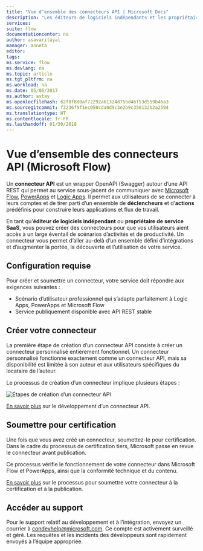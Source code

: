 ```yaml
---
title: "Vue d’ensemble des connecteurs API | Microsoft Docs"
description: "Les éditeurs de logiciels indépendants et les propriétaires de services SaaS peuvent créer des connecteurs et demander leur certification par Microsoft."
services: 
suite: flow
documentationcenter: na
author: asavaritayal
manager: anneta
editor: 
tags: 
ms.service: flow
ms.devlang: na
ms.topic: article
ms.tgt_pltfrm: na
ms.workload: na
ms.date: 05/06/2017
ms.author: astay
ms.openlocfilehash: 62f8f8d0af72292a61324d75bd46f53d559b46a3
ms.sourcegitcommit: f3236f9f1ec050cda0d9c3e2b9c356132b2a2594
ms.translationtype: HT
ms.contentlocale: fr-FR
ms.lasthandoff: 01/30/2018
---
```

# <a name="api-connector-overview-microsoft-flow"></a>Vue d’ensemble des connecteurs API (Microsoft Flow)
Un **connecteur API** est un wrapper OpenAPI (Swagger) autour d’une API REST qui permet au service sous-jacent de communiquer avec [Microsoft Flow](https://flow.microsoft.com), [PowerApps](https://powerapps.microsoft.com) et [Logic Apps](https://docs.microsoft.com/azure/logic-apps/). Il permet aux utilisateurs de se connecter à leurs comptes et de tirer parti d’un ensemble de **déclencheurs** et d’**actions** prédéfinis pour construire leurs applications et flux de travail.

En tant qu’**éditeur de logiciels indépendant** ou **propriétaire de service SaaS**, vous pouvez créer des connecteurs pour que vos utilisateurs aient accès à un large éventail de scénarios d’activités et de productivité. Un connecteur vous permet d’aller au-delà d’un ensemble défini d’intégrations et d’augmenter la portée, la découverte et l’utilisation de votre service.

## <a name="requirements"></a>Configuration requise
Pour créer et soumettre un connecteur, votre service doit répondre aux exigences suivantes :

* Scénario d’utilisateur professionnel qui s’adapte parfaitement à Logic Apps, PowerApps et Microsoft Flow
* Service publiquement disponible avec API REST stable

## <a name="build-your-connector"></a>Créer votre connecteur
La première étape de création d’un connecteur API consiste à créer un connecteur personnalisé entièrement fonctionnel. Un connecteur personnalisé fonctionne exactement comme un connecteur API, mais sa disponibilité est limitée à son auteur et aux utilisateurs spécifiques du locataire de l’auteur.

Le processus de création d’un connecteur implique plusieurs étapes :

![Étapes de création d’un connecteur API](./media/api-connectors-overview/authoring-steps.png)

[En savoir plus](api-connector-dev.md) sur le développement d’un connecteur API.

## <a name="submit-for-certification"></a>Soumettre pour certification
Une fois que vous avez créé un connecteur, soumettez-le pour certification. Dans le cadre du processus de certification tiers, Microsoft passe en revue le connecteur avant publication.

Ce processus vérifie le fonctionnement de votre connecteur dans Microsoft Flow et PowerApps, ainsi que la conformité technique et du contenu.

[En savoir plus](api-connector-submission.md) sur le processus pour soumettre votre connecteur à la certification et à la publication.

## <a name="get-support"></a>Accéder au support
Pour le support relatif au développement et à l’intégration, envoyez un courrier à [condevhelp@microsoft.com](mailto:condevhelp@microsoft.com). Ce compte est activement surveillé et géré. Les requêtes et les incidents des développeurs sont rapidement envoyés à l’équipe appropriée.


